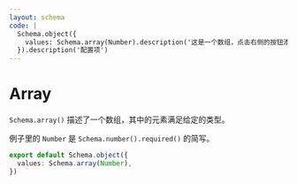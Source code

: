 ```yaml
---
layout: schema
code: |
  Schema.object({
    values: Schema.array(Number).description('这是一个数组，点击右侧的按钮添加元素。'),
  }).description('配置项')
---
```


# Array

`Schema.array()` 描述了一个数组，其中的元素满足给定的类型。

例子里的 `Number` 是 `Schema.number().required()` 的简写。

```ts
export default Schema.object({
  values: Schema.array(Number),
})
```
